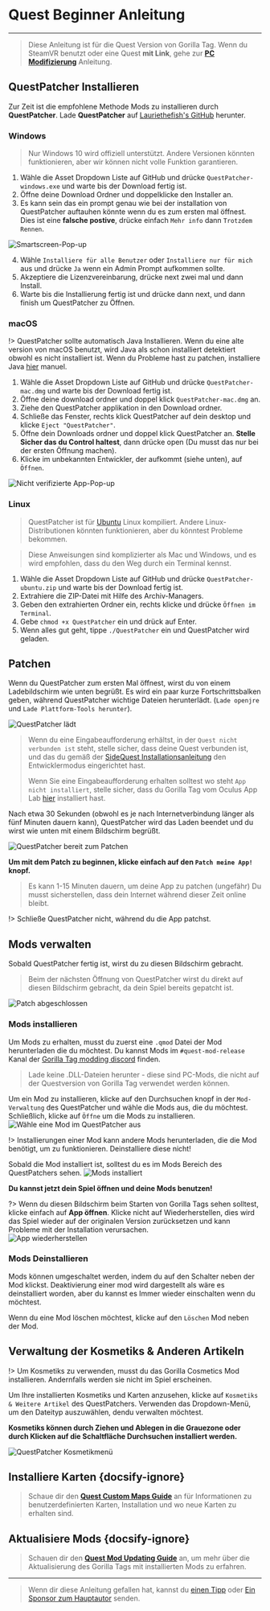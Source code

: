 # Quest Beginner Anleitung
---
>
> Diese Anleitung ist für die Quest Version von Gorilla Tag. Wenn du SteamVR benutzt oder eine Quest **mit Link**, gehe zur [**PC Modifizierung**](pc-guide) Anleitung.

<div class="horizontal bordered" data-ea-publisher="gorillatagmodding-burrito-software" data-ea-type="image" data-ea-manual="true" id="quest-mod-guide"></div>

## QuestPatcher Installieren

Zur Zeit ist die empfohlene Methode Mods zu installieren durch **QuestPatcher**. Lade **QuestPatcher** auf [Lauriethefish's GitHub](https://github.com/Lauriethefish/QuestPatcher/releases/latest) herunter.

### Windows

> Nur Windows 10 wird offiziell unterstützt. Andere Versionen könnten funktionieren, aber wir können nicht volle Funktion garantieren.

1. Wähle die Asset Dropdown Liste auf GitHub und drücke `QuestPatcher-windows.exe` und warte bis der Download fertig ist.
2. Öffne deine Download Ordner und doppelklicke den Installer an.
3. Es kann sein das ein prompt genau wie bei der installation von QuestPatcher auftauhen könnte wenn du es zum ersten mal öffnest. Dies ist eine **falsche postive**, drücke einfach `Mehr info` dann `Trotzdem Rennen`.

![Smartscreen-Pop-up](../docs/files/questpatchersmartscreen.png)

4. Wähle `Installiere für alle Benutzer` oder `Installiere nur für mich` aus und drücke `Ja` wenn ein Admin Prompt aufkommen sollte.
5. Akzeptiere die Lizenzvereinbarung, drücke next zwei mal und dann Install.
6. Warte bis die Installierung fertig ist und drücke dann next, und dann finish um QuestPatcher zu Öffnen.


### macOS

!> QuestPatcher sollte automatisch Java Installieren. Wenn du eine alte version von macOS benutzt, wird Java als schon installiert detektiert obwohl es nicht installiert ist. Wenn du Probleme hast zu patchen, installiere Java [hier](https://www.java.com/en/) manuel.

1. Wähle die Asset Dropdown Liste auf GitHub und drücke `QuestPatcher-mac.dmg` und warte bis der Download fertig ist.
2. Öffne deine download ordner und doppel klick `QuestPatcher-mac.dmg` an.
3. Ziehe den QuestPatcher applikation in den Download ordner.
4. Schließe das Fenster, rechts klick QuestPatcher auf dein desktop und klicke `Eject "QuestPatcher"`.
5. Öffne dein Downloads ordner und doppel klick QuestPatcher an. **__Stelle Sicher das du Control haltest__**, dann drücke open (Du musst das nur bei der ersten Öffnung machen).
6. Klicke im unbekannten Entwickler, der aufkommt (siehe unten), auf `Öffnen`.

![Nicht verifizierte App-Pop-up](../docs/files/questpatchermacunverified.png)


### Linux

> QuestPatcher ist für [Ubuntu](https://ubuntu.com/) Linux kompiliert. Andere Linux-Distributionen könnten funktionieren, aber du könntest Probleme bekommen.

> Diese Anweisungen sind komplizierter als Mac und Windows, und es wird empfohlen, dass du den Weg durch ein Terminal kennst.

1. Wähle die Asset Dropdown Liste auf GitHub und drücke `QuestPatcher-ubuntu.zip` und warte bis der Download fertig ist.
2. Extrahiere die ZIP-Datei mit Hilfe des Archiv-Managers.
3. Geben den extrahierten Ordner ein, rechts klicke und drücke `Öffnen im Terminal`.
4. Gebe `chmod +x QuestPatcher` ein und drück auf Enter.
5. Wenn alles gut geht, tippe `./QuestPatcher` ein und QuestPatcher wird geladen.

## Patchen

Wenn du QuestPatcher zum ersten Mal öffnest, wirst du von einem Ladebildschirm wie unten begrüßt. Es wird ein paar kurze Fortschrittsbalken geben, während QuestPatcher wichtige Dateien herunterlädt. (`Lade openjre` und `Lade Plattform-Tools herunter`).

![QuestPatcher lädt](../docs/files/questpatcherloading.png)

> Wenn du eine Eingabeaufforderung erhältst, in der `Quest nicht verbunden ist` steht, stelle sicher, dass deine Quest verbunden ist, und das du gemäß der [SideQuest Installationsanleitung](https://sidequestvr.com/setup-howto) den Entwicklermodus eingerichtet hast. 
> 
> Wenn Sie eine Eingabeaufforderung erhalten solltest wo steht `App nicht installiert`, stelle sicher, dass du Gorilla Tag vom Oculus App Lab [hier](https://www.oculus.com/experiences/quest/4979055762136823/) installiert hast.


Nach etwa 30 Sekunden (obwohl es je nach Internetverbindung länger als fünf Minuten dauern kann), QuestPatcher wird das Laden beendet und du wirst wie unten mit einem Bildschirm begrüßt.

![QuestPatcher bereit zum Patchen](../docs/files/questpatcherpatch.png)

**Um mit dem Patch zu beginnen, klicke einfach auf den `Patch meine App!` knopf.**

> Es kann 1-15 Minuten dauern, um deine App zu patchen (ungefähr) Du musst sicherstellen, dass dein Internet während dieser Zeit online bleibt.

!> Schließe QuestPatcher nicht, während du die App patchst.

## Mods verwalten

Sobald QuestPatcher fertig ist, wirst du zu diesen Bildschirm gebracht.

> Beim der nächsten Öffnung von QuestPatcher wirst du direkt auf diesen Bildschirm gebracht, da dein Spiel bereits gepatcht ist.

![Patch abgeschlossen](../docs/files/questpatcherpatched.png)

### Mods installieren

Um Mods zu erhalten, musst du zuerst eine `.qmod` Datei der Mod herunterladen die du möchtest. Du kannst Mods im `#quest-mod-release` Kanal der [Gorilla Tag modding discord](https://discord.gg/b2MhDBAzTv) finden.

> Lade keine .DLL-Dateien herunter - diese sind PC-Mods, die nicht auf der Questversion von Gorilla Tag verwendet werden können.

Um ein Mod zu installieren, klicke auf den Durchsuchen knopf in der `Mod-Verwaltung` des QuestPatcher und wähle die Mods aus, die du möchtest. Schließlich, klicke auf `Öffne` um die Mods zu installieren. ![Wähle eine Mod im QuestPatcher aus](../docs/files/questpatcherselectmod.png)

!> Installierungen einer Mod kann andere Mods herunterladen, die die Mod benötigt, um zu funktionieren. Deinstalliere diese nicht!

Sobald die Mod installiert ist, solltest du es im Mods Bereich des QuestPatchers sehen. ![Mods installiert](../docs/files/questpatcherinstalledmods.png)

**Du kannst jetzt dein Spiel öffnen und deine Mods benutzen!**

?> Wenn du diesen Bildschirm beim Starten von Gorilla Tags sehen solltest, klicke einfach auf **App öffnen**. Klicke nicht auf Wiederherstellen, dies wird das Spiel wieder auf der originalen Version zurücksetzen und kann Probleme mit der Installation verursachen.  
![App wiederherstellen](../docs/files/restoreapp.png)

### Mods Deinstallieren

Mods können umgeschaltet werden, indem du auf den Schalter neben der Mod klickst. Deaktivierung einer mod wird dargestellt als wäre es deinstalliert worden, aber du kannst es Immer wieder einschalten wenn du möchtest.


Wenn du eine Mod löschen möchtest, klicke auf den `Löschen` Mod neben der Mod.

## Verwaltung der Kosmetiks & Anderen Artikeln

!> Um Kosmetiks zu verwenden, musst du das Gorilla Cosmetics Mod installieren. Andernfalls werden sie nicht im Spiel erscheinen.

Um Ihre installierten Kosmetiks und Karten anzusehen, klicke auf `Kosmetiks & Weitere Artikel` des QuestPatchers. Verwenden das Dropdown-Menü, um den Dateityp auszuwählen, dendu verwalten möchtest.

**Kosmetiks können durch Ziehen und Ablegen in die Grauezone oder durch Klicken auf die Schaltfläche Durchsuchen installiert werden.**

![QuestPatcher Kosmetikmenü](../docs/files/questpatcherotheritems.png)

## Installiere Karten {docsify-ignore}

> Schaue dir den [**Quest Custom Maps Guide**](quest-maploading) an für Informationen zu benutzerdefinierten Karten, Installation und wo neue Karten zu erhalten sind.

## Aktualisiere Mods {docsify-ignore}

> Schauen dir den [**Quest Mod Updating Guide**](quest-updating) an, um mehr über die Aktualisierung des Gorilla Tags mit installierten Mods zu erfahren.

---

> Wenn dir diese Anleitung gefallen hat, kannst du [einen Tipp](https://streamelements.com/burritosoft/tip) oder [Ein Sponsor zum Hauptautor](https://github.com/sponsors/burritosoftware) senden.